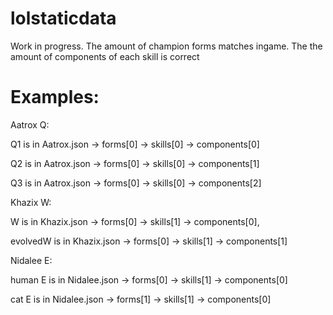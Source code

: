 ﻿# lolstaticdata
Work in progress.
The amount of champion forms matches ingame.
The the amount of components of each skill is correct 

# Examples: 
Aatrox Q: 

Q1 is in Aatrox.json -> forms[0] -> skills[0] -> components[0]

Q2 is in Aatrox.json -> forms[0] -> skills[0] -> components[1]

Q3 is in Aatrox.json -> forms[0] -> skills[0] -> components[2]


Khazix W: 

W is in Khazix.json -> forms[0] -> skills[1] -> components[0], 

evolvedW is in Khazix.json -> forms[0] -> skills[1] -> components[1]


Nidalee E:

human E  is in Nidalee.json -> forms[0] -> skills[1] -> components[0]

cat E is in Nidalee.json -> forms[1] -> skills[1] -> components[0]
